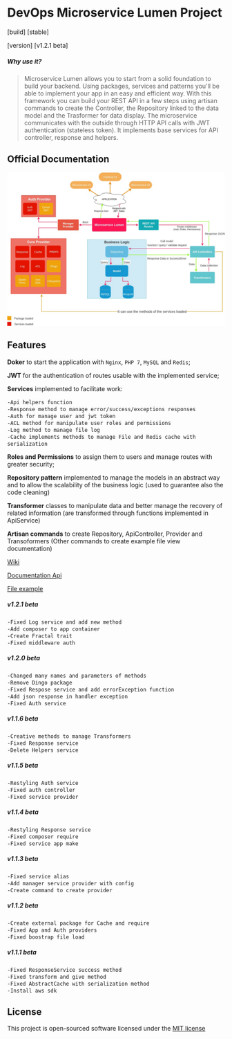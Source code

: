 # DevOps Microservice Lumen Project
[build] [stable]

[version] [v1.2.1  beta]

##### Why use it?
>Microservice Lumen allows you to start from a solid foundation to build your backend. Using packages, services and patterns you'll be able to implement your app in an easy and efficient way. With this framework you can build your REST API in a few steps using artisan commands to create the Controller, the Repository linked to the data model and the Trasformer for data display. The microservice communicates with the outside through HTTP API calls with JWT authentication (stateless token). It implements base services for API controller, response and helpers.

## Official Documentation

![](.github/Microservice-lumen-image.jpg)

## Features 

**Doker** to start the application with `Nginx`, `PHP 7`, `MySQL` and `Redis`;

**JWT** for the authentication of routes usable with the implemented service;

**Services** implemented to facilitate work:

    -Api helpers function
    -Response method to manage error/success/exceptions responses
    -Auth for manage user and jwt token
    -ACL method for manipulate user roles and permissions
    -Log method to manage file log
    -Cache implements methods to manage File and Redis cache with serialization
    
**Roles and Permissions** to assign them to users and manage routes with greater security;

**Repository pattern** implemented to manage the models in an abstract way and to allow the scalability of the business logic (used to guarantee also the code cleaning)

**Transformer** classes to manipulate data and better manage the recovery of related information (are transformed through functions implemented in ApiService)
  
**Artisan commands** to create Repository, ApiController, Provider and Transoformers (Other commands to create example file view documentation)

[Wiki](https://github.com/FabrizioCafolla/microservice-lumen/wiki)

[Documentation Api](https://fabriziocafolla.com/microservice-lumen/docs/)

[File example](https://gist.github.com/FabrizioCafolla/b132d6eafbb5c851b7610f8cf927bdf4)

  ##### v1.2.1 beta
    -Fixed Log service and add new method
    -Add composer to app container
    -Create Fractal trait
    -Fixed middleware auth
    
  ##### v1.2.0 beta
    -Changed many names and parameters of methods
    -Remove Dingo package
    -Fixed Respose service and add errorException function
    -Add json response in handler exception
    -Fixed Auth service
    
  ##### v1.1.6 beta
    -Creative methods to manage Transformers
    -Fixed Response service
    -Delete Helpers service
    
  ##### v1.1.5 beta
    -Restyling Auth service
    -Fixed auth controller
    -Fixed service provider
    
  ##### v1.1.4 beta
    -Restyling Response service
    -Fixed composer require
    -Fixed service app make
    
  ##### v1.1.3 beta
    -Fixed service alias
    -Add manager service provider with config
    -Create command to create provider
    
  ##### v1.1.2 beta
    -Create external package for Cache and require
    -Fixed App and Auth providers
    -Fixed boostrap file load
    
  ##### v1.1.1 beta
    -Fixed ResponseService success method
    -Fixed transform and give method
    -Fixed AbstractCache with serialization method
    -Install aws sdk

## License

This project is open-sourced software licensed under the [MIT license](http://opensource.org/licenses/MIT)
